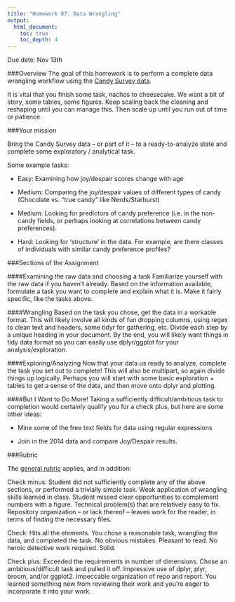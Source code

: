 ```yaml
---
title: "Homework 07: Data Wrangling"
output:
  html_document:
    toc: true
    toc_depth: 4
---
```


Due date: Nov 13th

###Overview
The goal of this homework is to perform a complete data wrangling workflow using the [Candy Survey data]( https://github.com/jennybc/candy).

It is vital that you finish some task, nachos to cheesecake. We want a bit of story, some tables, some figures. Keep scaling back the cleaning and reshaping until you can manage this. Then scale up until you run out of time or patience.

###Your mission

Bring the Candy Survey data – or part of it – to a ready-to-analyze state and complete some exploratory / analytical task.

Some example tasks:

* Easy: Examining how joy/despair scores change with age

* Medium: Comparing the joy/despair values of different types of candy (Chocolate vs. “true candy” like Nerds/Starburst)

* Medium: Looking for predictors of candy preference (i.e. in the non-candy fields, or perhaps looking at correlations between candy preferences).

* Hard: Looking for ‘structure’ in the data. For example, are there classes of individuals with similar candy preference profiles? 

###Sections of the Assignment

####Examining the raw data and choosing a task
Familiarize yourself with the raw data if you haven’t already. Based on the information available, formulate a task you want to complete and explain what it is. Make it fairly specific, like the tasks above.

####Wrangling
Based on the task you chose, get the data in a workable format. This will likely involve all kinds of fun dropping columns, using regex to clean text and headers, some tidyr for gathering, etc. Divide each step by a unique heading in your document. By the end, you will likely want things in tidy data format so you can easily use dplyr/ggplot for your analysis/exploration.

####Exploring/Analyzing
Now that your data us ready to analyze, complete the task you set out to complete! This will also be multipart, so again divide things up logically. Perhaps you will start with some basic exploration + tables to get a sense of the data, and then move onto dplyr and plotting.

####But I Want to Do More!
Taking a sufficiently difficult/ambitious task to completion would certainly qualify you for a check plus, but here are some other ideas:

*	Mine some of the free text fields for data using regular expressions

*	Join in the 2014 data and compare Joy/Despair results.

###Rubric

The [general rubric](http://stat545-ubc.github.io/peer-review01_marking-rubric.html) applies, and in addition:

Check minus: Student did not sufficiently complete any of the above sections, or performed a trivially simple task. Weak application of wrangling skills learned in class. Student missed clear opportunities to complement numbers with a figure. Technical problem(s) that are relatively easy to fix. Repository organization – or lack thereof – leaves work for the reader, in terms of finding the necessary files.

Check: Hits all the elements. You chose a reasonable task, wrangling the data, and completed the task. No obvious mistakes. Pleasant to read. No heroic detective work required. Solid.

Check plus: Exceeded the requirements in number of dimensions. Chose an ambitious/difficult task and pulled it off. Impressive use of dplyr, plyr, broom, and/or ggplot2. Impeccable organization of repo and report. You learned something new from reviewing their work and you’re eager to incorporate it into your work.


